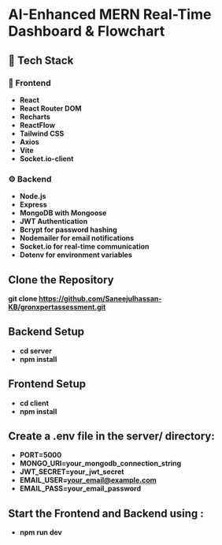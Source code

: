 # AI-Enhanced MERN Real-Time Dashboard & Flowchart

## 🔧 Tech Stack

### 🚀 Frontend
- **React**
- **React Router DOM**
- **Recharts**
- **ReactFlow**
- **Tailwind CSS**
- **Axios**
- **Vite**
- **Socket.io-client**

### ⚙️ Backend
- **Node.js**
- **Express**
- **MongoDB with Mongoose**
- **JWT Authentication**
- **Bcrypt for password hashing**
- **Nodemailer for email notifications**
- **Socket.io for real-time communication**
- **Dotenv for environment variables**

## Clone the Repository

**git clone https://github.com/Saneejulhassan-KB/gronxpertassessment.git**

## Backend Setup
- **cd server**
- **npm install**

## Frontend Setup
- **cd client**
- **npm install**

## Create a .env file in the server/ directory:
- **PORT=5000**
- **MONGO_URI=your_mongodb_connection_string**
- **JWT_SECRET=your_jwt_secret**
- **EMAIL_USER=your_email@example.com**
- **EMAIL_PASS=your_email_password**

## Start the Frontend and Backend using :
- **npm run dev**


